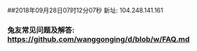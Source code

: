 ##2018年09月28日07时12分07秒 新址: 104.248.141.161
### 兔友常见问题及解答: https://github.com/wanggonging/d/blob/w/FAQ.md
